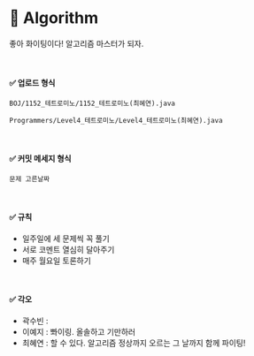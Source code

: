 # :bell: Algorithm

좋아 화이팅이다! 알고리즘 마스터가 되자.

<br>

#### :white_check_mark: 업로드 형식

`BOJ/1152_테트로미노/1152_테트로미노(최혜연).java`

`Programmers/Level4_테트로미노/Level4_테트로미노(최혜연).java`

<br>

#### :white_check_mark: 커밋 메세지 형식
`문제 고른날짜`

<br>

#### :white_check_mark: 규칙

+ 일주일에 세 문제씩 꼭 풀기
+ 서로 코멘트 열심히 달아주기
+ 매주 월요일 토론하기

<br>

#### :white_check_mark: 각오
+ 곽수빈 : 
+ 이예지 : 뽜이링. 올솔하고 기만하러 
+ 최혜연 : 할 수 있다. 알고리즘 정상까지 오르는 그 날까지 함께 파이팅!
